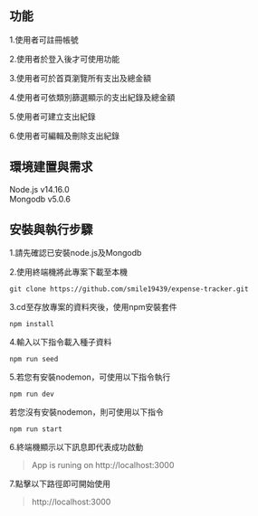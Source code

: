 ## 功能
1.使用者可註冊帳號  

2.使用者於登入後才可使用功能

3.使用者可於首頁瀏覽所有支出及總金額

4.使用者可依類別篩選顯示的支出紀錄及總金額

5.使用者可建立支出紀錄
 
6.使用者可編輯及刪除支出紀錄

## 環境建置與需求
Node.js v14.16.0  
Mongodb v5.0.6
## 安裝與執行步驟
1.請先確認已安裝node.js及Mongodb  
  
2.使用終端機將此專案下載至本機
```
git clone https://github.com/smile19439/expense-tracker.git
```  
3.cd至存放專案的資料夾後，使用npm安裝套件
```
npm install
```
  
4.輸入以下指令載入種子資料
```
npm run seed
```
5.若您有安裝nodemon，可使用以下指令執行
```
npm run dev
```
若您沒有安裝nodemon，則可使用以下指令
```
npm run start
```
6.終端機顯示以下訊息即代表成功啟動  
>App is runing on http://localhost:3000
  
7.點擊以下路徑即可開始使用
>http://localhost:3000
